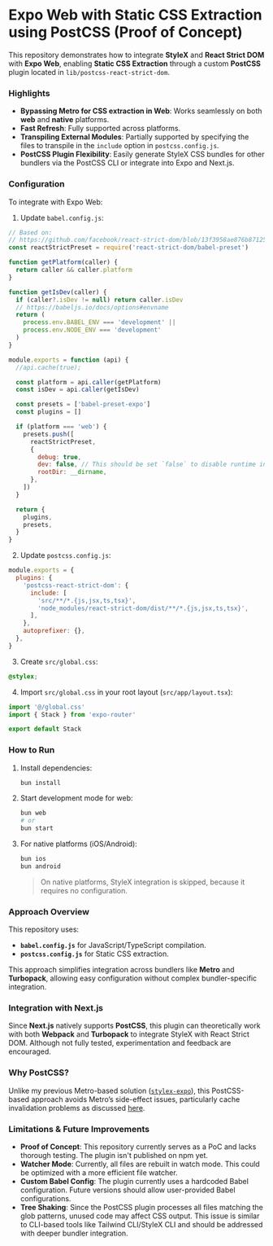 # Expo Web with Static CSS Extraction using PostCSS (Proof of Concept)

This repository demonstrates how to integrate **StyleX** and **React Strict DOM** with **Expo Web**, enabling **Static CSS Extraction** through a custom **PostCSS** plugin located in `lib/postcss-react-strict-dom`.

### Highlights

- **Bypassing Metro for CSS extraction in Web**: Works seamlessly on both **web** and **native** platforms.
- **Fast Refresh**: Fully supported across platforms.
- **Transpiling External Modules**: Partially supported by specifying the files to transpile in the `include` option in `postcss.config.js`.
- **PostCSS Plugin Flexibility**: Easily generate StyleX CSS bundles for other bundlers via the PostCSS CLI or integrate into Expo and Next.js.

### Configuration

To integrate with Expo Web:

1. Update `babel.config.js`:

```js
// Based on:
// https://github.com/facebook/react-strict-dom/blob/13f3958ae876b871250b893bd6d71aae4eb38310/apps/examples/babel.config.js
const reactStrictPreset = require('react-strict-dom/babel-preset')

function getPlatform(caller) {
  return caller && caller.platform
}

function getIsDev(caller) {
  if (caller?.isDev != null) return caller.isDev
  // https://babeljs.io/docs/options#envname
  return (
    process.env.BABEL_ENV === 'development' ||
    process.env.NODE_ENV === 'development'
  )
}

module.exports = function (api) {
  //api.cache(true);

  const platform = api.caller(getPlatform)
  const isDev = api.caller(getIsDev)

  const presets = ['babel-preset-expo']
  const plugins = []

  if (platform === 'web') {
    presets.push([
      reactStrictPreset,
      {
        debug: true,
        dev: false, // This should be set `false` to disable runtime injection
        rootDir: __dirname,
      },
    ])
  }

  return {
    plugins,
    presets,
  }
}
```

2. Update `postcss.config.js`:

```js
module.exports = {
  plugins: {
    'postcss-react-strict-dom': {
      include: [
        'src/**/*.{js,jsx,ts,tsx}',
        'node_modules/react-strict-dom/dist/**/*.{js,jsx,ts,tsx}',
      ],
    },
    autoprefixer: {},
  },
}
```

3. Create `src/global.css`:

```css
@stylex;
```

4. Import `src/global.css` in your root layout (`src/app/layout.tsx`):

```typescript
import '@/global.css'
import { Stack } from 'expo-router'

export default Stack
```

### How to Run

1. Install dependencies:

   ```bash
   bun install
   ```

2. Start development mode for web:

   ```bash
   bun web
   # or
   bun start
   ```

3. For native platforms (iOS/Android):
   ```bash
   bun ios
   bun android
   ```
   > On native platforms, StyleX integration is skipped, because it requires no configuration.

### Approach Overview

This repository uses:

- **`babel.config.js`** for JavaScript/TypeScript compilation.
- **`postcss.config.js`** for Static CSS extraction.

This approach simplifies integration across bundlers like **Metro** and **Turbopack**, allowing easy configuration without complex bundler-specific integration.

### Integration with Next.js

Since **Next.js** natively supports **PostCSS**, this plugin can theoretically work with both **Webpack** and **Turbopack** to integrate StyleX with React Strict DOM. Although not fully tested, experimentation and feedback are encouraged.

### Why PostCSS?

Unlike my previous Metro-based solution ([`stylex-expo`](https://github.com/javascripter/stylex-expo)), this PostCSS-based approach avoids Metro’s side-effect issues, particularly cache invalidation problems as discussed [here](https://github.com/facebook/react-strict-dom/issues/34#issuecomment-2101256176).

### Limitations & Future Improvements

- **Proof of Concept**: This repository currently serves as a PoC and lacks thorough testing. The plugin isn't published on npm yet.
- **Watcher Mode**: Currently, all files are rebuilt in watch mode. This could be optimized with a more efficient file watcher.
- **Custom Babel Config**: The plugin currently uses a hardcoded Babel configuration. Future versions should allow user-provided Babel configurations.
- **Tree Shaking**: Since the PostCSS plugin processes all files matching the
  glob patterns, unused code may affect CSS output. This issue is similar to
  CLI-based tools like Tailwind CLI/StyleX CLI and should be addressed with
  deeper bundler integration.
